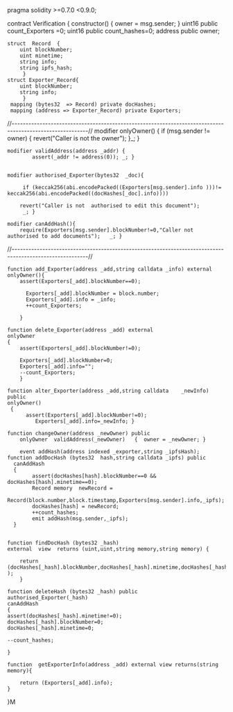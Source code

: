 pragma solidity >=0.7.0 <0.9.0;

contract Verification {
    constructor() { owner = msg.sender; }
    uint16 public count_Exporters =0;
    uint16 public count_hashes=0;
    address public owner;

    struct  Record  {
        uint blockNumber; 
        uint minetime; 
        string info;
        string ipfs_hash;
         }
    struct Exporter_Record{
        uint blockNumber;
        string info;
         }
     mapping (bytes32  => Record) private docHashes;
     mapping (address => Exporter_Record) private Exporters;
     
//---------------------------------------------------------------------------------------------------------//
    modifier onlyOwner() {
            if (msg.sender != owner) {
            revert("Caller is not the owner"); }_; }

    modifier validAddress(address _addr) {
            assert(_addr != address(0)); _; }

   
    modifier authorised_Exporter(bytes32  _doc){

         if (keccak256(abi.encodePacked((Exporters[msg.sender].info )))!= keccak256(abi.encodePacked((docHashes[_doc].info))))
      
        revert("Caller is not  authorised to edit this document"); 
         _; }

    modifier canAddHash(){
        require(Exporters[msg.sender].blockNumber!=0,"Caller not authorised to add documents");   _; }

//---------------------------------------------------------------------------------------------------------//

    function add_Exporter(address _add,string calldata _info) external
    onlyOwner(){ 
        assert(Exporters[_add].blockNumber==0);
         
          Exporters[_add].blockNumber = block.number;
          Exporters[_add].info = _info;
          ++count_Exporters;
        
        }

    function delete_Exporter(address _add) external  
    onlyOwner
    {
        assert(Exporters[_add].blockNumber!=0);
        
        Exporters[_add].blockNumber=0;
        Exporters[_add].info="";
        --count_Exporters;
        }
        
    function alter_Exporter(address _add,string calldata    _newInfo) public
    onlyOwner()
     { 
          assert(Exporters[_add].blockNumber!=0);
             Exporters[_add].info=_newInfo; }

    function changeOwner(address _newOwner) public 
        onlyOwner  validAddress(_newOwner)   {  owner = _newOwner; }

        event addHash(address indexed _exporter,string _ipfsHash);
    function addDocHash (bytes32  hash,string calldata _ipfs) public 
      canAddHash
      {
            assert(docHashes[hash].blockNumber==0 && docHashes[hash].minetime==0);
            Record memory  newRecord = 
            Record(block.number,block.timestamp,Exporters[msg.sender].info,_ipfs);
            docHashes[hash] = newRecord; 
            ++count_hashes;
            emit addHash(msg.sender,_ipfs);
      }
      

    function findDocHash (bytes32 _hash) 
    external  view  returns (uint,uint,string memory,string memory) {
       
        return (docHashes[_hash].blockNumber,docHashes[_hash].minetime,docHashes[_hash].info,docHashes[_hash].ipfs_hash );
        }

    function deleteHash (bytes32 _hash) public
    authorised_Exporter(_hash)
    canAddHash
    {
    assert(docHashes[_hash].minetime!=0);
    docHashes[_hash].blockNumber=0;
    docHashes[_hash].minetime=0;
    
    --count_hashes;
    
    }
    
    function  getExporterInfo(address _add) external view returns(string memory){

        return (Exporters[_add].info);
    }
}M
